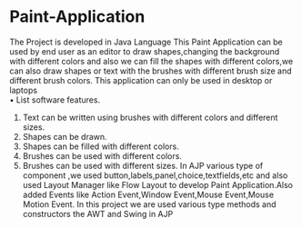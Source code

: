 # Paint-Application
The Project is developed in Java Language 
This Paint Application can be used by end user as an editor to draw shapes,changing the background with different colors and also we can fill the shapes with different colors,we can also draw shapes or text with the brushes with different brush size and different brush colors. 
  	This application can only be used in desktop or    laptops	
•	List software features.
1.	Text can be written using brushes with different colors and different sizes.
2.	Shapes can be drawn.
3.	Shapes can be filled with different colors.
4.	Brushes can be used with different colors. 
5.	Brushes can be used with different sizes.
  	 In AJP various type of component ,we used button,labels,panel,choice,textfields,etc  and also used Layout Manager like Flow Layout to develop Paint Application.Also added Events like Action Event,Window Event,Mouse Event,Mouse Motion Event. In this project we are used various type methods and constructors the AWT and Swing in AJP 

